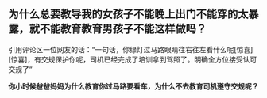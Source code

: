 ## 为什么总要教导我的女孩子不能晚上出门不能穿的太暴露，就不能教育教育男孩子不能这样做吗？

引用评论区一位网友的话：“一句话，你绿灯过马路眼睛往右往左看什么呢\[惊喜\]\[惊喜\]，有交规保护你呢，司机已经完成了培训拿到驾照了。明确全方位接受认可交规了”

**你小时候爸爸妈妈为什么教育你过马路要看车，为什么不去教育司机遵守交规呢？**